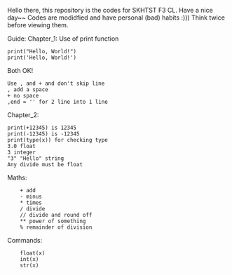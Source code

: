 Hello there, this repository is the codes for SKHTST F3 CL.
Have a nice day~~
Codes are modidfied and have personal (bad) habits :)))
Think twice before viewing them.


Guide:
Chapter_1:
   Use of print function
    
    print("Hello, World!")
    print('Hello, World!')
   Both OK!
    
    Use , and + and don't skip line
    , add a space
    + no space
    ,end = '' for 2 line into 1 line

Chapter_2:

    print(+12345) is 12345
    print(-12345) is -12345
    print(type(x)) for checking type
    3.0 float
    3 integer
    "3" "Hello" string
    Any divide must be float
    
   Maths:
    
        + add
        - minus
        * times
        / divide
        // divide and round off
        ** power of something
        % remainder of division
    
   Commands:
    
        float(x)
        int(x)
        str(x)
